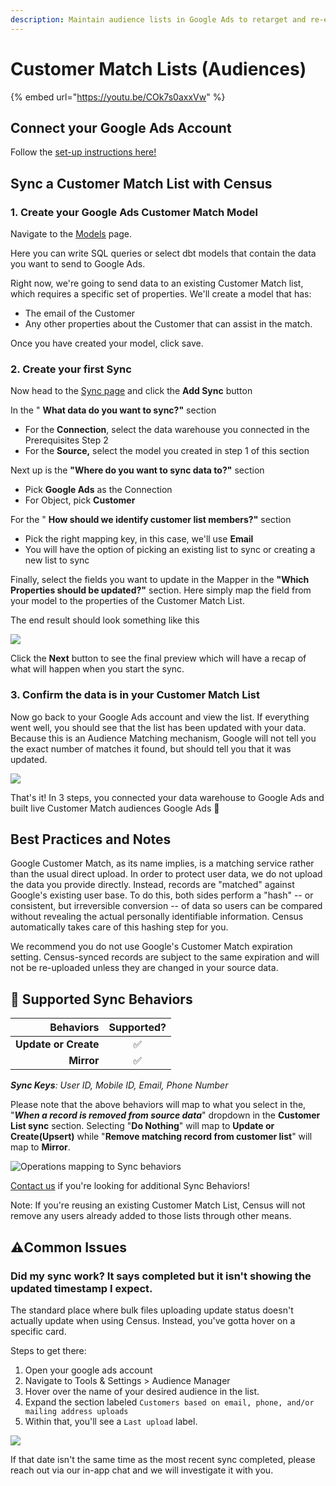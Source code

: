 ```yaml
---
description: Maintain audience lists in Google Ads to retarget and re-engage your users.
---
```


# Customer Match Lists (Audiences)

{% embed url="https://youtu.be/COk7s0axxVw" %}

## Connect your Google Ads Account

Follow the [set-up instructions here!](https://docs.getcensus.com/destinations/google-ads)

## Sync a Customer Match List with Census

### 1. Create your Google Ads Customer Match Model <a href="#3-create-your-first-model" id="3-create-your-first-model"></a>

Navigate to the [Models](https://app.getcensus.com/models) page.​

Here you can write SQL queries or select dbt models that contain the data you want to send to Google Ads.

Right now, we're going to send data to an existing Customer Match list, which requires a specific set of properties. We'll create a model that has:

* The email of the Customer
* Any other properties about the Customer that can assist in the match.

Once you have created your model, click save.

### 2. Create your first Sync

Now head to the [Sync page](https://app.getcensus.com/syncs) and click the **Add Sync** button

In the " **What data do you want to sync?"** section

* For the **Connection**, select the data warehouse you connected in the Prerequisites Step 2
* For the **Source,** select the model you created in step 1 of this section

Next up is the **"Where do you want to sync data to?"** section

* Pick **Google Ads** as the Connection
* For Object, pick **Customer**

For the " **How should we identify customer list members?"** section

* Pick the right mapping key, in this case, we'll use **Email**
* You will have the option of picking an existing list to sync or creating a new list to sync

Finally, select the fields you want to update in the Mapper in the **"Which Properties should be updated?"** section. Here simply map the field from your model to the properties of the Customer Match List.

The end result should look something like this

![](../../.gitbook/assets/4154e6d4-889c-460e-a3da-afbcd6a1d240.png)

Click the **Next** button to see the final preview which will have a recap of what will happen when you start the sync.

### 3. Confirm the data is in your Customer Match List

Now go back to your Google Ads account and view the list. If everything went well, you should see that the list has been updated with your data. Because this is an Audience Matching mechanism, Google will not tell you the exact number of matches it found, but should tell you that it was updated.

![](../../.gitbook/assets/screely-1619138538677.png)

That's it! In 3 steps, you connected your data warehouse to Google Ads and built live Customer Match audiences Google Ads 🎉

## **Best Practices and Notes**

Google Customer Match, as its name implies, is a matching service rather than the usual direct upload. In order to protect user data, we do not upload the data you provide directly. Instead, records are "matched" against Google's existing user base. To do this, both sides perform a "hash" -- or consistent, but irreversible conversion -- of data so users can be compared without revealing the actual personally identifiable information. Census automatically takes care of this hashing step for you.

We recommend you do not use Google's Customer Match expiration setting. Census-synced records are subject to the same expiration and will not be re-uploaded unless they are changed in your source data.

## 🔄 Supported Sync Behaviors

|        **Behaviors** | **Supported?** |
| -------------------: | :------------: |
| **Update or Create** |        ✅       |
|           **Mirror** |        ✅       |

_**Sync Keys**: User ID, Mobile ID, Email, Phone Number_

Please note that the above behaviors will map to what you select in the, "_**When a record is removed from source data**_" dropdown in the **Customer List sync** section. Selecting "**Do Nothing**" will map to **Update or Create(Upsert)** while "**Remove matching record from customer list**" will map to **Mirror**.

![Operations mapping to Sync behaviors](<../../.gitbook/assets/Screen Shot 2022-04-14 at 10.46.18 AM.png>)

[Contact us](mailto:support@getcensus.com) if you're looking for additional Sync Behaviors!

Note: If you're reusing an existing Customer Match List, Census will not remove any users already added to those lists through other means.

## :warning:Common Issues

### Did my sync work? It says completed but it isn't showing the updated timestamp I expect.

The standard place where bulk files uploading update status doesn't actually update when using Census. Instead, you've gotta hover on a specific card.

Steps to get there:

1. Open your google ads account
2. Navigate to Tools & Settings > Audience Manager
3. Hover over the name of your desired audience in the list.
4. Expand the section labeled `Customers based on email, phone, and/or mailing address uploads`
5. Within that, you'll see a `Last upload` label.

![](<../../.gitbook/assets/Screen Shot 2021-11-16 at 10.34.57 AM.png>)

If that date isn't the same time as the most recent sync completed, please reach out via our in-app chat and we will investigate it with you.
